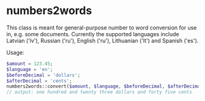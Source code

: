 numbers2words
=============
This class is meant for general-purpose number to word conversion for use in, e.g. some documents.
Currently the supported languages include Latvian ('lv'), Russian ('ru'), English ('ru'), Lithuanian ('lt') and Spanish ('es').

Usage:
```php
$amount = 123.45;
$language = 'en';
$beforeDecimal = 'dollars';
$afterDecimal = 'cents';
numbers2words::convert($amount, $language, $beforeDecimal, $afterDecimal);
// output: one hundred and twenty three dollars and forty five cents
```
